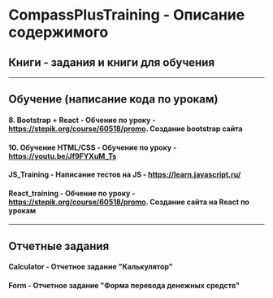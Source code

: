 # CompassPlusTraining - Описание содержимого
**Книги - задания и книги для обучения**
-----------------------------------
***
**Обучение (написание кода по урокам)** 
-----------------------------------
#### 8. Bootstrap + React - Обчение по уроку - https://stepik.org/course/60518/promo. Создание bootstrap сайта
#### 10. Обучение HTML/CSS - Обучение по уроку - https://youtu.be/Jf9FYXuM_Ts   
#### JS_Training - Написание тестов на JS - https://learn.javascript.ru/  
#### React_training - Обчение по уроку - https://stepik.org/course/60518/promo. Создание сайта на React по урокам  
***
**Отчетные задания**
-----------------------------------
#### Calculator - Отчетное задание "Калькулятор"
#### Form - Отчетное задание "Форма перевода денежных средств"
